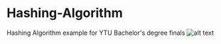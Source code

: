 # Hashing-Algorithm
Hashing Algorithm example for YTU Bachelor's degree finals
![alt text](https://github.com/BarisDev/Hashing-Algorithm/blob/main/hashing-problem.jpeg?raw=true)
